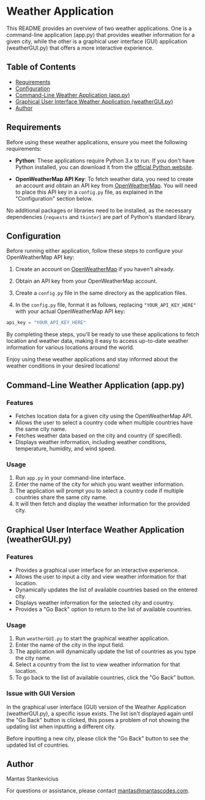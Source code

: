 # Weather Application

This README provides an overview of two weather applications. One is a command-line application (app.py) that provides weather information for a given city, while the other is a graphical user interface (GUI) application (weatherGUI.py) that offers a more interactive experience.

## Table of Contents
- [Requirements](#requirements)
- [Configuration](#configuration)
- [Command-Line Weather Application (app.py)](#command-line-weather-application-apppy)
- [Graphical User Interface Weather Application (weatherGUI.py)](#graphical-user-interface-weather-application-weatherguipy)
- [Author](#author)

## Requirements

Before using these weather applications, ensure you meet the following requirements:

- **Python**: These applications require Python 3.x to run. If you don't have Python installed, you can download it from the [official Python website](https://www.python.org/downloads).

- **OpenWeatherMap API Key**: To fetch weather data, you need to create an account and obtain an API key from [OpenWeatherMap](https://openweathermap.org/). You will need to place this API key in a `config.py` file, as explained in the "Configuration" section below.

No additional packages or libraries need to be installed, as the necessary dependencies (`requests` and `tkinter`) are part of Python's standard library.

## Configuration

Before running either application, follow these steps to configure your OpenWeatherMap API key:

1. Create an account on [OpenWeatherMap](https://openweathermap.org/) if you haven't already.

2. Obtain an API key from your OpenWeatherMap account.

3. Create a `config.py` file in the same directory as the application files.

4. In the `config.py` file, format it as follows, replacing `"YOUR_API_KEY_HERE"` with your actual OpenWeatherMap API key:

```python
api_key = "YOUR_API_KEY_HERE"
```
By completing these steps, you'll be ready to use these applications to fetch location and weather data, making it easy to access up-to-date weather information for various locations around the world.

Enjoy using these weather applications and stay informed about the weather conditions in your desired locations!

## Command-Line Weather Application (app.py)

### Features
- Fetches location data for a given city using the OpenWeatherMap API.
- Allows the user to select a country code when multiple countries have the same city name.
- Fetches weather data based on the city and country (if specified).
- Displays weather information, including weather conditions, temperature, humidity, and wind speed.

### Usage
1. Run `app.py` in your command-line interface.
2. Enter the name of the city for which you want weather information.
3. The application will prompt you to select a country code if multiple countries share the same city name.
4. It will then fetch and display the weather information for the provided city.

## Graphical User Interface Weather Application (weatherGUI.py)

### Features
- Provides a graphical user interface for an interactive experience.
- Allows the user to input a city and view weather information for that location.
- Dynamically updates the list of available countries based on the entered city.
- Displays weather information for the selected city and country.
- Provides a "Go Back" option to return to the list of available countries.

### Usage
1. Run `weatherGUI.py` to start the graphical weather application.
2. Enter the name of the city in the input field.
3. The application will dynamically update the list of countries as you type the city name.
4. Select a country from the list to view weather information for that location.
5. To go back to the list of available countries, click the "Go Back" button.

### Issue with GUI Version
In the graphical user interface (GUI) version of the Weather Application (weatherGUI.py), a specific issue exists.
The list isn't displayed again until the "Go Back" button is clicked, this poses a problem of not showing the updating list when inputting a different city.

Before inputting a new city, please click the "Go Back" button to see the updated list of countries.

## Author
Mantas Stankevicius

For questions or assistance, please contact mantas@mantascodes.com.
